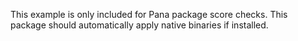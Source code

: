 This example is only included for Pana package score checks. This package should automatically apply native binaries if installed.
